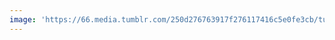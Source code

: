 ```yaml
---
image: 'https://66.media.tumblr.com/250d276763917f276117416c5e0fe3cb/tumblr_pw16puuHEc1tbdx3so1_1280.jpg'
---
```

